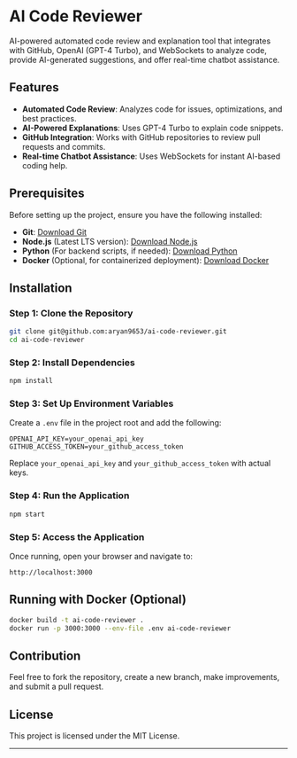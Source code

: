# AI Code Reviewer

AI-powered automated code review and explanation tool that integrates with GitHub, OpenAI (GPT-4 Turbo), and WebSockets to analyze code, provide AI-generated suggestions, and offer real-time chatbot assistance.

## Features
- **Automated Code Review**: Analyzes code for issues, optimizations, and best practices.
- **AI-Powered Explanations**: Uses GPT-4 Turbo to explain code snippets.
- **GitHub Integration**: Works with GitHub repositories to review pull requests and commits.
- **Real-time Chatbot Assistance**: Uses WebSockets for instant AI-based coding help.

## Prerequisites
Before setting up the project, ensure you have the following installed:

- **Git**: [Download Git](https://git-scm.com/downloads)
- **Node.js** (Latest LTS version): [Download Node.js](https://nodejs.org/)
- **Python** (For backend scripts, if needed): [Download Python](https://www.python.org/)
- **Docker** (Optional, for containerized deployment): [Download Docker](https://www.docker.com/)

## Installation
### Step 1: Clone the Repository
```sh
git clone git@github.com:aryan9653/ai-code-reviewer.git
cd ai-code-reviewer
```

### Step 2: Install Dependencies
```sh
npm install
```

### Step 3: Set Up Environment Variables
Create a `.env` file in the project root and add the following:
```env
OPENAI_API_KEY=your_openai_api_key
GITHUB_ACCESS_TOKEN=your_github_access_token
```
Replace `your_openai_api_key` and `your_github_access_token` with actual keys.

### Step 4: Run the Application
```sh
npm start
```

### Step 5: Access the Application
Once running, open your browser and navigate to:
```
http://localhost:3000
```

## Running with Docker (Optional)
```sh
docker build -t ai-code-reviewer .
docker run -p 3000:3000 --env-file .env ai-code-reviewer
```

## Contribution
Feel free to fork the repository, create a new branch, make improvements, and submit a pull request.

## License
This project is licensed under the MIT License.

---




